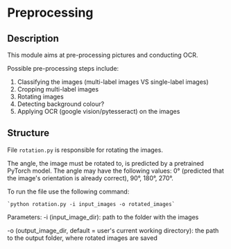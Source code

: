 # Preprocessing

## Description

This module aims at pre-processing pictures and conducting OCR.

Possible pre-processing steps include:

1. Classifying the images (multi-label images VS single-label images)
2. Cropping  multi-label images 
3. Rotating images
4. Detecting background colour?
5. Applying OCR (google vision/pytesseract) on the images



## Structure

File `rotation.py` is responsible for rotating the images.

The angle, the image must be rotated to, is predicted by a pretrained PyTorch model. 
The angle may have the following values: 0° (predicted that the image's orientation is already correct),
90°, 180°, 270°. 

To run the file use the following command:

    `python rotation.py -i input_images -o rotated_images`
 
 Parameters:
 -i (input_image_dir): path to the folder with the images
 
 -o (output_image_dir, default = user's current working directory):
  the path to the output folder, where rotated images are saved
 